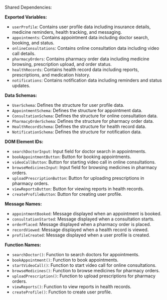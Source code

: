 Shared Dependencies:

**Exported Variables:**
- `userProfile`: Contains user profile data including insurance details, medicine reminders, health tracking, and messaging.
- `appointments`: Contains appointment data including doctor search, booking, and status.
- `onlineConsultations`: Contains online consultation data including video call details.
- `pharmacyOrders`: Contains pharmacy order data including medicine browsing, prescription upload, and order status.
- `healthRecords`: Contains health record data including reports, prescriptions, and medication history.
- `notifications`: Contains notification data including reminders and status updates.

**Data Schemas:**
- `UserSchema`: Defines the structure for user profile data.
- `AppointmentSchema`: Defines the structure for appointment data.
- `ConsultationSchema`: Defines the structure for online consultation data.
- `PharmacyOrderSchema`: Defines the structure for pharmacy order data.
- `HealthRecordSchema`: Defines the structure for health record data.
- `NotificationSchema`: Defines the structure for notification data.

**DOM Element IDs:**
- `searchDoctorInput`: Input field for doctor search in appointments.
- `bookAppointmentButton`: Button for booking appointments.
- `videoCallButton`: Button for starting video call in online consultations.
- `browseMedicinesInput`: Input field for browsing medicines in pharmacy orders.
- `uploadPrescriptionButton`: Button for uploading prescriptions in pharmacy orders.
- `viewReportsButton`: Button for viewing reports in health records.
- `createProfileButton`: Button for creating user profile.

**Message Names:**
- `appointmentBooked`: Message displayed when an appointment is booked.
- `consultationStarted`: Message displayed when a consultation starts.
- `orderPlaced`: Message displayed when a pharmacy order is placed.
- `recordViewed`: Message displayed when a health record is viewed.
- `profileCreated`: Message displayed when a user profile is created.

**Function Names:**
- `searchDoctor()`: Function to search doctors for appointments.
- `bookAppointment()`: Function to book appointments.
- `startVideoCall()`: Function to start video call for online consultations.
- `browseMedicines()`: Function to browse medicines for pharmacy orders.
- `uploadPrescription()`: Function to upload prescriptions for pharmacy orders.
- `viewReports()`: Function to view reports in health records.
- `createProfile()`: Function to create user profile.